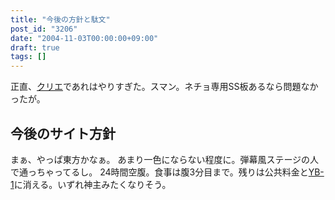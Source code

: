 ```yaml
---
title: "今後の方針と駄文"
post_id: "3206"
date: "2004-11-03T00:00:00+09:00"
draft: true
tags: []
---
```



正直、[クリエ](http://www5d.biglobe.ne.jp/~coolier2/)であれはやりすぎた。スマン。ネチョ専用SS板あるなら問題なかったが。
## 今後のサイト方針
まぁ、やっぱ東方かなぁ。 あまり一色にならない程度に。弾幕風ステージの人で通っちゃってるし。 24時間空腹。食事は腹3分目まで。残りは公共料金と[YB-1](/tag/yb-1)に消える。いずれ神主みたくなりそう。
